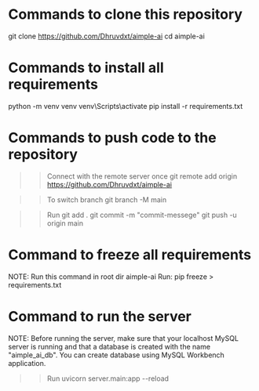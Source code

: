 # Commands to clone this repository
git clone https://github.com/Dhruvdxt/aimple-ai
cd aimple-ai

# Commands to install all requirements
python -m venv venv
venv\Scripts\activate
pip install -r requirements.txt

# Commands to push code to the repository

>> Connect with the remote server once
git remote add origin https://github.com/Dhruvdxt/aimple-ai

>> To switch branch
git branch -M main

>> Run
git add .
git commit -m "commit-messege"
git push -u origin main

# Command to freeze all requirements
NOTE: Run this command in root dir aimple-ai
Run: pip freeze > requirements.txt

# Command to run the server
NOTE: Before running the server, make sure that your localhost MySQL server is running and that a database is created with the name "aimple_ai_db".
You can create database using MySQL Workbench application.

>> Run
uvicorn server.main:app --reload